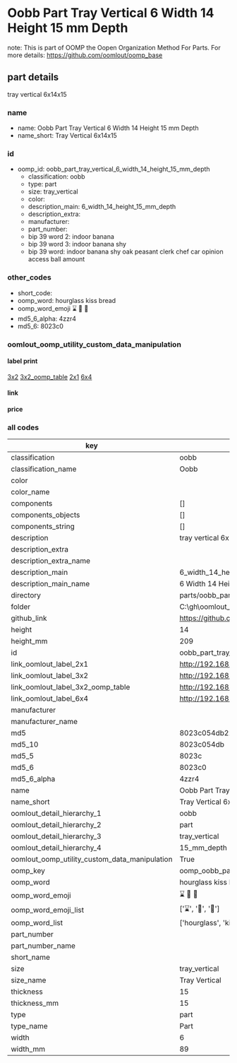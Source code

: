 # Oobb Part Tray Vertical 6 Width 14 Height 15 mm Depth  

note: This is part of OOMP the Oopen Organization Method For Parts. For more details: https://github.com/oomlout/oomp_base

##  part details
  



tray vertical 6x14x15



### name
* name: Oobb Part Tray Vertical 6 Width 14 Height 15 mm Depth
* name_short: Tray Vertical 6x14x15 
### id
* oomp_id: oobb_part_tray_vertical_6_width_14_height_15_mm_depth
  * classification: oobb
  * type: part
  * size: tray_vertical
  * color: 
  * description_main: 6_width_14_height_15_mm_depth
  * description_extra: 
  * manufacturer: 
  * part_number: 
  * bip 39 word 2: indoor banana
  * bip 39 word 3: indoor banana shy
  * bip 39 word: indoor banana shy oak peasant clerk chef car opinion access ball amount

### other_codes
* short_code: 
* oomp_word: hourglass kiss bread
* oomp_word_emoji :hourglass: :kiss: :bread:
* md5_6_alpha: 4zzr4
* md5_6: 8023c0






### oomlout_oomp_utility_custom_data_manipulation
#### label print
[3x2](http://192.168.1.245:1112/?label=oomp%204zzr4)
[3x2_oomp_table](http://192.168.1.108:1112/?label=oomp%204zzr4)
[2x1](http://192.168.1.242:1112/?label=oomp%204zzr4)
[6x4](http://192.168.1.55:1112/?label=oomp%204zzr4)    

#### link

                              

#### price







### all codes 
| key | value |  
| --- | --- |  
| classification | oobb |  
| classification_name | Oobb |  
| color |  |  
| color_name |  |  
| components | [] |  
| components_objects | [] |  
| components_string | [] |  
| description | tray vertical 6x14x15 |  
| description_extra |  |  
| description_extra_name |  |  
| description_main | 6_width_14_height_15_mm_depth |  
| description_main_name | 6 Width 14 Height 15 mm Depth |  
| directory | parts/oobb_part_tray_vertical_6_width_14_height_15_mm_depth |  
| folder | C:\gh\oomlout_oobb_version_4_generated_parts\parts\oobb_part_tray_vertical_6_width_14_height_15_mm_depth |  
| github_link | https://github.com/oomlout/oomlout_oomp_part_src/tree/main/parts/oobb_part_tray_vertical_6_width_14_height_15_mm_depth |  
| height | 14 |  
| height_mm | 209 |  
| id | oobb_part_tray_vertical_6_width_14_height_15_mm_depth |  
| link_oomlout_label_2x1 | http://192.168.1.242:1112/?label=oomp%204zzr4 |  
| link_oomlout_label_3x2 | http://192.168.1.245:1112/?label=oomp%204zzr4 |  
| link_oomlout_label_3x2_oomp_table | http://192.168.1.108:1112/?label=oomp%204zzr4 |  
| link_oomlout_label_6x4 | http://192.168.1.55:1112/?label=oomp%204zzr4 |  
| manufacturer |  |  
| manufacturer_name |  |  
| md5 | 8023c054db2244e8a9d1197d8f048b98 |  
| md5_10 | 8023c054db |  
| md5_5 | 8023c |  
| md5_6 | 8023c0 |  
| md5_6_alpha | 4zzr4 |  
| name | Oobb Part Tray Vertical 6 Width 14 Height 15 mm Depth |  
| name_short | Tray Vertical 6x14x15  |  
| oomlout_detail_hierarchy_1 | oobb |  
| oomlout_detail_hierarchy_2 | part |  
| oomlout_detail_hierarchy_3 | tray_vertical |  
| oomlout_detail_hierarchy_4 | 15_mm_depth |  
| oomlout_oomp_utility_custom_data_manipulation | True |  
| oomp_key | oomp_oobb_part_tray_vertical_6_width_14_height_15_mm_depth |  
| oomp_word | hourglass kiss bread |  
| oomp_word_emoji | :hourglass: :kiss: :bread: |  
| oomp_word_emoji_list | [':hourglass:', ':kiss:', ':bread:'] |  
| oomp_word_list | ['hourglass', 'kiss', 'bread'] |  
| part_number |  |  
| part_number_name |  |  
| short_name |  |  
| size | tray_vertical |  
| size_name | Tray Vertical |  
| thickness | 15 |  
| thickness_mm | 15 |  
| type | part |  
| type_name | Part |  
| width | 6 |  
| width_mm | 89 |  
